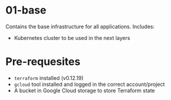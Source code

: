 # 01-base

Contains the base infrastructure for all applications. Includes:

- Kubernetes cluster to be used in the next layers

# Pre-requesites

- `terraform` installed (v0.12.19)
- `gcloud` tool installed and logged in the correct account/project
- A bucket in Google Cloud storage to store Terraform state
